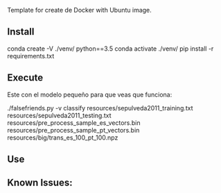 Template for create de Docker with Ubuntu image.

## Install
conda create -V ./venv/ python==3.5
conda activate ./venv/
pip install -r requirements.txt

## Execute


Este con el modelo pequeño para que veas que funciona:

./falsefriends.py -v classify  resources/sepulveda2011_training.txt resources/sepulveda2011_testing.txt resources/pre_process_sample_es_vectors.bin resources/pre_process_sample_pt_vectors.bin resources/big/trans_es_100_pt_100.npz



## Use

## Known Issues:
